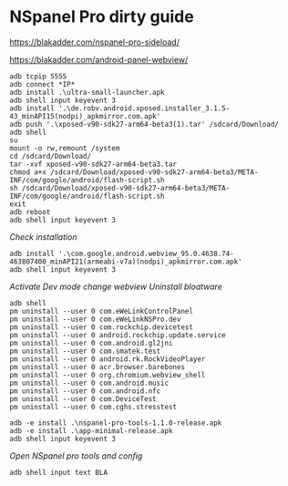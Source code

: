 # NSpanel Pro dirty guide

https://blakadder.com/nspanel-pro-sideload/

https://blakadder.com/android-panel-webview/

```
adb tcpip 5555
adb connect *IP*
adb install .\ultra-small-launcher.apk
adb shell input keyevent 3
adb install '.\de.robv.android.xposed.installer_3.1.5-43_minAPI15(nodpi)_apkmirror.com.apk'
adb push '.\xposed-v90-sdk27-arm64-beta3(1).tar' /sdcard/Download/
adb shell
su
mount -o rw,remount /system
cd /sdcard/Download/
tar -xvf xposed-v90-sdk27-arm64-beta3.tar
chmod a+x /sdcard/Download/xposed-v90-sdk27-arm64-beta3/META-INF/com/google/android/flash-script.sh
sh /sdcard/Download/xposed-v90-sdk27-arm64-beta3/META-INF/com/google/android/flash-script.sh
exit
adb reboot
adb shell input keyevent 3
```
*Check installation*
```
adb install '.\com.google.android.webview_95.0.4638.74-463807400_minAPI21(armeabi-v7a)(nodpi)_apkmirror.com.apk'
adb shell input keyevent 3
```
*Activate Dev mode*
*change webview*
*Uninstall bloatware*
```
adb shell
pm uninstall --user 0 com.eWeLinkControlPanel
pm uninstall --user 0 com.eWeLinkNSPro.dev
pm uninstall --user 0 com.rockchip.devicetest
pm uninstall --user 0 android.rockchip.update.service
pm uninstall --user 0 com.android.gl2jni
pm uninstall --user 0 com.smatek.test
pm uninstall --user 0 android.rk.RockVideoPlayer
pm uninstall --user 0 acr.browser.barebones
pm uninstall --user 0 org.chromium.webview_shell
pm uninstall --user 0 com.android.music
pm uninstall --user 0 com.android.nfc 
pm uninstall --user 0 com.DeviceTest
pm uninstall --user 0 com.cghs.stresstest
```
```
adb -e install .\nspanel-pro-tools-1.1.0-release.apk
adb -e install .\app-minimal-release.apk
adb shell input keyevent 3
```
*Open NSpanel pro tools and config*

```
adb shell input text BLA
```
